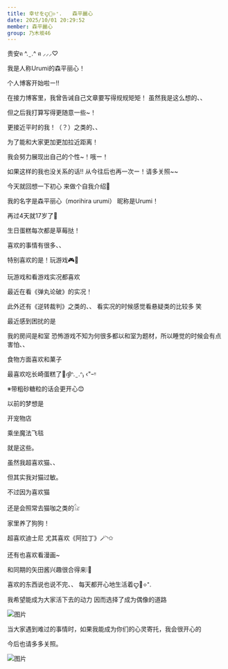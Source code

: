 ```yaml
---
title: 幸せをꨄ🪽⟡⁺.　　森平麗心
date: 2025/10/01 20:29:52
member: 森平麗心
group: 乃木坂46
---
```


贵安ฅ ^. ̫ .^ ฅ ⸝⸝⸝♡







我是人称Urumi的森平丽心！







个人博客开始啦ー!!






在接力博客里，我曾告诫自己文章要写得规规矩矩！
虽然我是这么想的、、




但之后我打算写得更随意一些~！




更接近平时的我！（？）之类的、、

为了能和大家更加更加拉近距离！

我会努力展现出自己的个性~！哦ー！






如果这样的我也没关系的话!!
从今往后也再一次ー！请多关照~~







今天就回想一下初心
来做个自我介绍💌








我的名字是森平丽心（morihira urumi）
昵称是Urumi！








再过4天就17岁了🎂

生日蛋糕每次都是草莓挞！










喜欢的事情有很多、、


特别喜欢的是！玩游戏🎮️🌟





玩游戏和看游戏实况都喜欢

最近在看《弹丸论破》的实况！

此外还有《逆转裁判》之类的、、
看实况的时候感觉看悬疑类的比较多 笑







最近感到困扰的是

我的房间是和室
恐怖游戏不知为何很多都以和室为题材，所以睡觉的时候会有点害怕、、



食物方面喜欢和菓子

最喜欢吃长崎蛋糕了🩷ദ്ദിᐢ. ̫ .ᐢ₎ ‹"ｰᵎᵎ

※带粗砂糖粒的话会更开心😊




以前的梦想是

开宠物店

乘坐魔法飞毯

就是这些。








虽然我超喜欢猫、、







但其实我对猫过敏。






不过因为喜欢猫

还是会照常去猫咖之类的𓃠





家里养了狗狗！







超喜欢迪士尼
尤其喜欢《阿拉丁》🪄︎︎◝✩





还有也喜欢看漫画~



和同期的矢田酱兴趣很合得来❕️💭







喜欢的东西说也说不完、、
每天都开心地生活着ꨄ🪽⟡⁺.









我希望能成为大家活下去的动力
因而选择了成为偶像的道路






![图片](https://www.nogizaka46.com/files/46/diary/n46/MEMBER/moblog/202510/mobHnLK8J.jpg)






当大家遇到难过的事情时，如果我能成为你们的心灵寄托，我会很开心的









今后也请多多关照。





![图片](https://www.nogizaka46.com/files/46/diary/n46/MEMBER/moblog/202510/mobzNRS87.jpg)